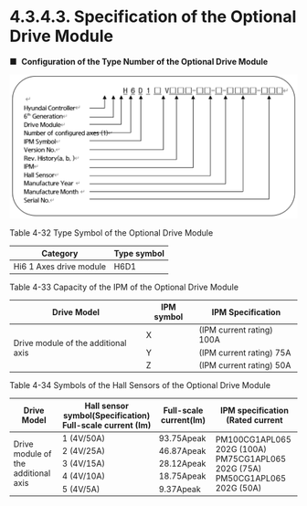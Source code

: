 ﻿# 4.3.4.3. Specification of the Optional Drive Module

■  **Configuration of the Type Number of the Optional Drive Module**

![](../../../_assets/선택사양_드라이브모듈의_형번_구성.png  )

Table 4-32 Type Symbol of the Optional Drive Module

<table>
<thead>
  <tr>
    <th>Category</th>
    <th>Type symbol</th>
  </tr>
</thead>
<tbody>
  <tr>
    <td>Hi6 1 Axes drive module</td>
    <td>H6D1</td>
  </tr>
</tbody>
</table>

Table 4-33 Capacity of the IPM of the Optional Drive Module

<table>
<thead>
  <tr>
    <th>Drive Model</th>
    <th>IPM symbol</th>
    <th>IPM Specification</th>
  </tr>
</thead>
<tbody>
  <tr>
    <td rowspan="6">Drive module of the additional axis</td>
    <td>X</td>
    <td>(IPM current rating) 100A</td>
  </tr>
  <tr>
    <td>Y</td>
    <td>(IPM current rating) 75A</td>
  </tr>
  <tr>
    <td>Z</td>
    <td>(IPM current rating) 50A</td>
  </tr>
</tbody>
</table>

Table 4-34 Symbols of the Hall Sensors of the Optional Drive Module

<table>
<thead>
  <tr>
    <th>Drive Model</th>
    <th>Hall sensor symbol(Specification)</br>Full-scale current (Im)</th>
    <th>Full-scale current(Im)</th>
    <th>IPM specification</br>(Rated current</th>
  </tr>
</thead>
<tbody>
  <tr>
    <td rowspan="6">Drive module of the additional axis</td>
  </tr>
  <tr>
    <td>1 (4V/50A)</td>
    <td>93.75Apeak</td>
    <td rowspan="5">PM100CG1APL065 202G (100A)<br>PM75CG1APL065 202G (75A)<br>PM50CG1APL065 202G (50A)</td>
  </tr>
  <tr>
    <td>2 (4V/25A)</td>
    <td>46.87Apeak</td>
  </tr>
  <tr>
    <td>3 (4V/15A)</td>
    <td>28.12Apeak</td>
  </tr>
  <tr>
    <td>4 (4V/10A)</td>
    <td>18.75Apeak</td>
  </tr>
  <tr>
    <td>5 (4V/5A)</td>
    <td>9.37Apeak</td>
  </tr>
</tbody>
</table>
